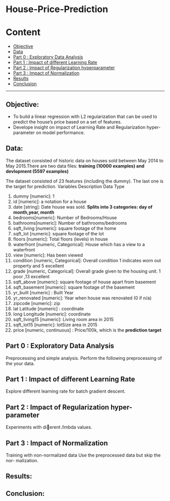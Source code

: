 # House-Price-Prediction

Content
=
 - [Objective](#objective)
 - [Data](#data)
 - [Part 0 : Exploratory Data Analysis](#Part-0--Exploratory-Data-Analysis)
 - [Part 1 : Impact of different Learning Rate](#Part-1--Impact-of-different-Learning-Rate)
 - [Part 2 : Impact of Regularization hyperparameter](#Part-2--Impact-of-Regularization-hyperparameter)
 - [Part 3 : Impact of Normalization](#Part-3--Impact-of-Normalization)
 - [Results](#Results)
 - [Conclusion](#Conclusion)
---

## Objective:

- To build a linear regression with L2 regularization that can be used to predict 
the house’s price based on a set of features.
- Develope insight on impact of Learning Rate and Regularization hyper-parameter 
  on model performance.

## Data:
The dataset consisted of historic data on houses sold between May 2014 to 
May 2015.There are two data files:  __training (10000 examples) and devlopment (5597 examples)__ 

The dataset consisted of 23 features (including the dummy). 
The last one is the target for prediction. Variables Description Data Type
1. dummy [numeric]: 1
2. id [numeric]: a notation for a house 
3. date [string]: Date house was sold. __Splits into 3 categories: day of month,year, month__
4. bedrooms[numeric]: Number of Bedrooms/House
5. bathrooms[numeric]: Number of bathrooms/bedrooms 
6. sqft_living [numeric]: square footage of the home
7. sqft_lot [numeric]: square footage of the lot
8. floors [numeric]: Total floors (levels) in house
9. waterfront [numeric, Categorical]: House which has a view to a waterfront 
10. view [numeric]: Has been viewed 
11. condition [numeric, Categorical]: Overall condition 1 indicates worn out property and 5 excellent 
12. grade [numeric, Categorical]: Overall grade given to the housing unit. 1 poor ,13 excellent
13. sqft_above [numeric]: square footage of house apart from basement 
14. sqft_basement [numeric]: square footage of the basement 
15. yr_built [numeric] : Built Year
16. yr_renovated [numeric]: Year when house was renovated (0 if n/a)
17. zipcode [numeric]: zip 
18. lat Latitude [numeric] : coordinate 
19. long Longitude [numeric]: coordinate 
20. sqft_living15 [numeric]: Living room area in 2015 
21. sqft_lot15 [numeric]: lotSize area in 2015
22. price [numeric, continuous] : Price/100k, which is the __prediction target__


## Part 0 : Exploratory Data Analysis

Preprocessing and simple analysis. Perform the following preprocessing of the your data.

## Part 1 : Impact of different Learning Rate

   Explore different learning rate for batch gradient descent. 

## Part 2 : Impact of Regularization hyper-parameter

   Experiments with dierent /lmbda values.
 
## Part 3 : Impact of Normalization

 Training with non-normalized data Use the preprocessed data but skip the nor- malization.

## Results:



## Conclusion:


